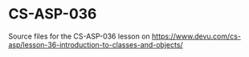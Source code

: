 # CS-ASP-036
Source files for the CS-ASP-036 lesson on https://www.devu.com/cs-asp/lesson-36-introduction-to-classes-and-objects/
